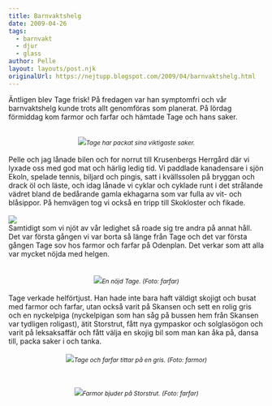 ```yaml
---
title: Barnvaktshelg
date: 2009-04-26
tags: 
  - barnvakt
  - djur
  - glass	
author: Pelle
layout: layouts/post.njk
originalUrl: https://nejtupp.blogspot.com/2009/04/barnvaktshelg.html
---
```


Äntligen blev Tage frisk! På fredagen var han symptomfri och vår barnvaktshelg kunde trots allt genomföras som planerat. På lördag förmiddag kom farmor och farfar och hämtade Tage och hans saker.<br><br><div style="text-align: center;"><img src="../../../../img/_MG_2400_1024pix.jpg"><span style="font-size:85%;"><span style="font-style: italic;">Tage har packat sina viktigaste saker.</span><br></span></div><br>Pelle och jag lånade bilen och for norrut till Krusenbergs Herrgård där vi lyxade oss med god mat och härlig ledig tid. Vi paddlade kanadensare i sjön Ekoln, spelade tennis, biljard och pingis, satt i kvällssolen på bryggan och drack öl och läste, och idag lånade vi cyklar och cyklade runt i det strålande vädret bland de bedårande gamla ekhagarna som var fulla av vit- och blåsippor. På hemvägen tog vi också en tripp till Skokloster och fikade.<br><br><img src="../../../../img/_MG_2412_1024pix.jpg"><br>Samtidigt som vi njöt av vår ledighet så roade sig tre andra på annat håll. Det var första gången vi var borta så länge från Tage och det var första gången Tage sov hos farmor och farfar på Odenplan. Det verkar som att alla var mycket nöjda med helgen.<br><br><br><div style="text-align: center;"><img src="../../../../img/Barnvaktsdag+090426+034_1024.jpg"><span style="font-size:85%;"><span style="font-style: italic;">En nöjd Tage. (Foto: farfar)</span></span><br><br></div>Tage verkade helförtjust. Han hade inte bara haft väldigt skojigt och busat med farmor och farfar, utan också varit på Skansen och sett en rolig gris och en nyckelpiga (nyckelpigan som han såg på bussen hem från Skansen var tydligen roligast), ätit Storstrut, fått nya gympaskor och solglasögon och varit på leksaksaffär och fått välja en skojig bil som man kan åka på, dansa till, packa saker i och tanka.<br><br><div style="text-align: center;"><img src="../../../../img/Barnvaktsdag+090426+016_1024.jpg"><span style="font-size:85%;"><span style="font-style: italic;">Tage och farfar tittar på en gris. (Foto: farmor)<br><br><br></span></span></div><br><div style="text-align: center;"><img src="../../../../img/Barnvaktsdag+090426+025_1024.jpg"><span style="font-size:85%;"><span style="font-style: italic;">Farmor bjuder på Storstrut.</span><span style="font-style: italic;"> (Foto: farfar)</span><br></span></div>
<!-- no comments on this post -->